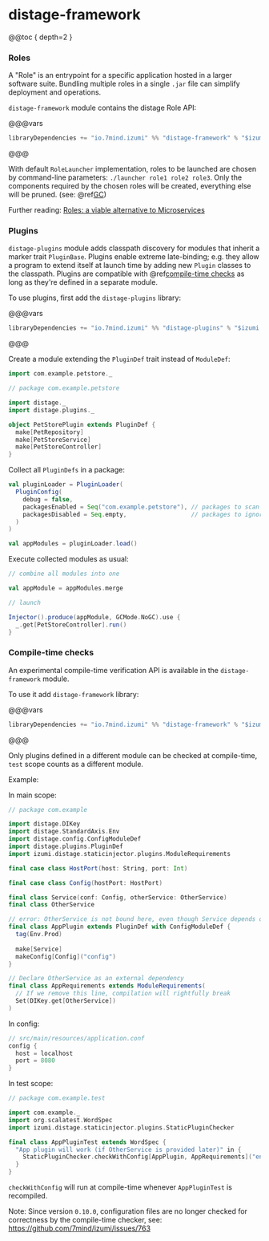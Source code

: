 distage-framework
=======================

@@toc { depth=2 }

### Roles

A "Role" is an entrypoint for a specific application hosted in a larger software suite. Bundling multiple roles in a
single `.jar` file can simplify deployment and operations.

`distage-framework` module contains the distage Role API:

@@@vars

```scala
libraryDependencies += "io.7mind.izumi" %% "distage-framework" % "$izumi.version$"
```

@@@

With default `RoleLauncher` implementation, roles to be launched are chosen by command-line parameters: `./launcher role1 role2 role3`.
Only the components required by the chosen roles will be created, everything else will be pruned. (see: @ref[GC](advanced-features.md#garbage-collection))

Further reading: [Roles: a viable alternative to Microservices](https://github.com/7mind/slides/blob/master/02-roles/target/roles.pdf)

### Plugins

`distage-plugins` module adds classpath discovery for modules that inherit a marker trait `PluginBase`. 
Plugins enable extreme late-binding; e.g. they allow a program to extend itself at launch time by adding new `Plugin` classes
to the classpath. Plugins are compatible with @ref[compile-time checks](distage-framework.md#compile-time-checks) as long as they're defined in a separate module.

To use plugins, first add the `distage-plugins` library:

@@@vars

```scala
libraryDependencies += "io.7mind.izumi" %% "distage-plugins" % "$izumi.version$"
```

@@@

Create a module extending the `PluginDef` trait instead of `ModuleDef`:

```scala mdoc:invisible
import com.example.petstore._
```

```scala mdoc:to-string
// package com.example.petstore

import distage._
import distage.plugins._

object PetStorePlugin extends PluginDef {
  make[PetRepository]
  make[PetStoreService]
  make[PetStoreController]
}
```

Collect all `PluginDefs` in a package:

```scala mdoc:to-string
val pluginLoader = PluginLoader(
  PluginConfig(
    debug = false,
    packagesEnabled = Seq("com.example.petstore"), // packages to scan
    packagesDisabled = Seq.empty,                  // packages to ignore
  )
)

val appModules = pluginLoader.load()
```

Execute collected modules as usual:

```scala mdoc:to-string
// combine all modules into one

val appModule = appModules.merge

// launch

Injector().produce(appModule, GCMode.NoGC).use {
  _.get[PetStoreController].run()
}
```

### Compile-time checks

An experimental compile-time verification API is available in the `distage-framework` module.

To use it add `distage-framework` library:

@@@vars

```scala
libraryDependencies += "io.7mind.izumi" %% "distage-framework" % "$izumi.version$"
```

@@@

Only plugins defined in a different module can be checked at compile-time, `test` scope counts as a different module.

Example:

In main scope:

```scala mdoc:reset:to-string
// package com.example

import distage.DIKey
import distage.StandardAxis.Env
import distage.config.ConfigModuleDef
import distage.plugins.PluginDef
import izumi.distage.staticinjector.plugins.ModuleRequirements

final case class HostPort(host: String, port: Int)

final case class Config(hostPort: HostPort)

final class Service(conf: Config, otherService: OtherService)
final class OtherService

// error: OtherService is not bound here, even though Service depends on it
final class AppPlugin extends PluginDef with ConfigModuleDef {
  tag(Env.Prod)
  
  make[Service]
  makeConfig[Config]("config")
}

// Declare OtherService as an external dependency
final class AppRequirements extends ModuleRequirements(
  // If we remove this line, compilation will rightfully break
  Set(DIKey.get[OtherService])
)
```

In config:

```scala
// src/main/resources/application.conf
config {
  host = localhost
  port = 8080
}
```

In test scope:

```scala mdoc:reset-object:to-string
// package com.example.test

import com.example._
import org.scalatest.WordSpec
import izumi.distage.staticinjector.plugins.StaticPluginChecker

final class AppPluginTest extends WordSpec {
  "App plugin will work (if OtherService is provided later)" in {
    StaticPluginChecker.checkWithConfig[AppPlugin, AppRequirements]("env:prod", ".*.application.conf")   
  }
}
```

`checkWithConfig` will run at compile-time whenever `AppPluginTest` is recompiled.

Note: Since version `0.10.0`, configuration files are no longer checked for correctness by the compile-time checker, see: https://github.com/7mind/izumi/issues/763
